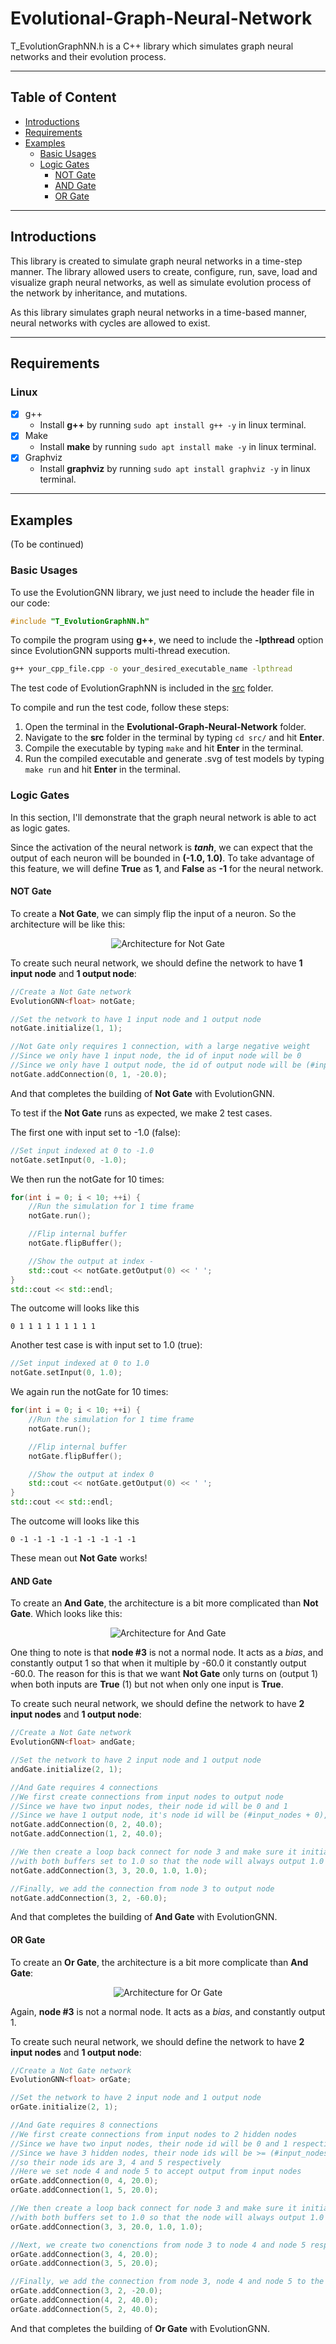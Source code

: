 # Evolutional-Graph-Neural-Network
T_EvolutionGraphNN.h is a C++ library which simulates graph neural networks and their evolution process.

***

## Table of Content
- [Introductions](#Introductions)
- [Requirements](#Requirements)
- [Examples](#Examples)
    - [Basic Usages](#Basic-Usages)
    - [Logic Gates](#Logic-Gates)
        - [NOT Gate](#NOT-Gate)
        - [AND Gate](#AND-Gate)
        - [OR Gate](#OR-Gate)

***

## Introductions
This library is created to simulate graph neural networks in a time-step manner. The library allowed users to create, configure, run, save, load and visualize graph neural networks, as well as simulate evolution process of the network by inheritance, and mutations.

As this library simulates graph neural networks in a time-based manner, neural networks with cycles are allowed to exist.


***

## Requirements

### Linux
- [x] g++
    - Install **g++** by running ```sudo apt install g++ -y``` in linux terminal.
- [x] Make
    - Install **make** by running ```sudo apt install make -y``` in linux terminal.
- [x] Graphviz
    - Install **graphviz** by running ```sudo apt install graphviz -y``` in linux terminal.

***

## Examples
(To be continued)
### Basic Usages
To use the EvolutionGNN library, we just need to include the header file in our code:
```cpp
#include "T_EvolutionGraphNN.h"
```
To compile the program using **g++**, we need to include the **-lpthread** option since EvolutionGNN supports multi-thread execution.
```bash
g++ your_cpp_file.cpp -o your_desired_executable_name -lpthread
```

The test code of EvolutionGraphNN is included in the [src](./src) folder.

To compile and run the test code, follow these steps:

1. Open the terminal in the **Evolutional-Graph-Neural-Network** folder.
1. Navigate to the **src** folder in the terminal by typing `cd src/` and hit **Enter**.
1. Compile the executable by typing `make` and hit **Enter** in the terminal.
1. Run the compiled executable and generate .svg of test models by typing `make run` and hit **Enter** in the terminal.


### Logic Gates

In this section, I'll demonstrate that the graph neural network is able to act as logic gates.

Since the activation of the neural network is ***tanh***, we can expect that the output of each neuron will be bounded in **(-1.0, 1.0)**. To take advantage of this feature, we will define **True** as **1**, and **False** as **-1** for the neural network.

#### **NOT Gate**
To create a **Not Gate**, we can simply flip the input of a neuron. So the architecture will be like this:

<p align="center"> 
<img src="./img/notgate.svg" alt="Architecture for Not Gate">
</p>

To create such neural network, we should define the network to have **1 input node** and **1 output node**:

```cpp
//Create a Not Gate network
EvolutionGNN<float> notGate;

//Set the network to have 1 input node and 1 output node
notGate.initialize(1, 1);

//Not Gate only requires 1 connection, with a large negative weight
//Since we only have 1 input node, the id of input node will be 0
//Since we only have 1 output node, the id of output node will be (#input_nodes + 0), which is 1
notGate.addConnection(0, 1, -20.0);
```

And that completes the building of **Not Gate** with EvolutionGNN.


To test if the **Not Gate** runs as expected, we make 2 test cases.

The first one with input set to -1.0 (false):
```cpp
//Set input indexed at 0 to -1.0
notGate.setInput(0, -1.0);
```
We then run the notGate for 10 times:
```cpp
for(int i = 0; i < 10; ++i) {
    //Run the simulation for 1 time frame
    notGate.run();

    //Flip internal buffer
    notGate.flipBuffer();

    //Show the output at index -
    std::cout << notGate.getOutput(0) << ' ';
}
std::cout << std::endl;
```
The outcome will looks like this
```
0 1 1 1 1 1 1 1 1 1
```

Another test case is with input set to 1.0 (true):
```cpp
//Set input indexed at 0 to 1.0
notGate.setInput(0, 1.0);
```
We again run the notGate for 10 times:
```cpp
for(int i = 0; i < 10; ++i) {
    //Run the simulation for 1 time frame
    notGate.run();

    //Flip internal buffer
    notGate.flipBuffer();

    //Show the output at index 0
    std::cout << notGate.getOutput(0) << ' ';
}
std::cout << std::endl;
```
The outcome will looks like this
```
0 -1 -1 -1 -1 -1 -1 -1 -1 -1
```
These mean out **Not Gate** works!


#### **AND Gate**
To create an **And Gate**, the architecture is a bit more complicated than **Not Gate**. Which looks like this:

<p align="center"> 
<img src="./img/andgate.svg" alt="Architecture for And Gate">
</p>

One thing to note is that **node #3** is not a normal node. It acts as a *bias*, and constantly output 1 so that when it multiple by -60.0 it constantly output -60.0. The reason for this is that we want **Not Gate** only turns on (output 1) when both inputs are **True** (1) but not when only one input is **True**.  

To create such neural network, we should define the network to have **2 input nodes** and **1 output node**:

```cpp
//Create a Not Gate network
EvolutionGNN<float> andGate;

//Set the network to have 2 input node and 1 output node
andGate.initialize(2, 1);

//And Gate requires 4 connections
//We first create connections from input nodes to output node
//Since we have two input nodes, their node id will be 0 and 1
//Since we have 1 output node, it's node id will be (#input_nodes + 0), which is 2
notGate.addConnection(0, 2, 40.0);
notGate.addConnection(1, 2, 40.0);

//We then create a loop back connect for node 3 and make sure it initials 
//with both buffers set to 1.0 so that the node will always output 1.0
notGate.addConnection(3, 3, 20.0, 1.0, 1.0);

//Finally, we add the connection from node 3 to output node
notGate.addConnection(3, 2, -60.0);
```

And that completes the building of **And Gate** with EvolutionGNN.


#### **OR Gate**

To create an **Or Gate**, the architecture is a bit more complicate than **And Gate**:

<p align="center"> 
<img src="./img/orgate.svg" alt="Architecture for Or Gate">
</p>

Again, **node #3** is not a normal node. It acts as a *bias*, and constantly output 1. 

To create such neural network, we should define the network to have **2 input nodes** and **1 output node**:

```cpp
//Create a Not Gate network
EvolutionGNN<float> orGate;

//Set the network to have 2 input node and 1 output node
orGate.initialize(2, 1);

//And Gate requires 8 connections
//We first create connections from input nodes to 2 hidden nodes
//Since we have two input nodes, their node id will be 0 and 1 respectively
//Since we have 3 hidden nodes, their node ids will be >= (#input_nodes + #output_nodes), which is >= 3
//so their node ids are 3, 4 and 5 respectively
//Here we set node 4 and node 5 to accept output from input nodes
orGate.addConnection(0, 4, 20.0);
orGate.addConnection(1, 5, 20.0);

//We then create a loop back connect for node 3 and make sure it initials 
//with both buffers set to 1.0 so that the node will always output 1.0
orGate.addConnection(3, 3, 20.0, 1.0, 1.0);

//Next, we create two conenctions from node 3 to node 4 and node 5 respectively
orGate.addConnection(3, 4, 20.0);
orGate.addConnection(3, 5, 20.0);

//Finally, we add the connection from node 3, node 4 and node 5 to the output node
orGate.addConnection(3, 2, -20.0);
orGate.addConnection(4, 2, 40.0);
orGate.addConnection(5, 2, 40.0);
```

And that completes the building of **Or Gate** with EvolutionGNN.
